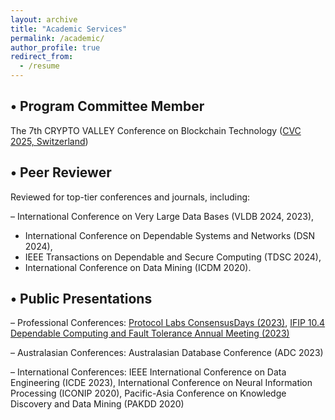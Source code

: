 ```yaml
---
layout: archive
title: "Academic Services"
permalink: /academic/
author_profile: true
redirect_from:
  - /resume
---
```


• Program Committee Member
-

The 7th CRYPTO VALLEY Conference on Blockchain Technology ([CVC 2025, Switzerland](https://cryptovalleyconference.com/call-for-papers))

• Peer Reviewer
-

Reviewed for top-tier conferences and journals, including: 

– International Conference on Very Large Data Bases (VLDB 2024, 2023), 
- International Conference on Dependable Systems and Networks (DSN 2024),
- IEEE Transactions on Dependable and Secure Computing (TDSC 2024),
- International Conference on Data Mining (ICDM 2020).

• Public Presentations
-

– Professional Conferences: [Protocol Labs ConsensusDays (2023)](https://www.youtube.com/playlist?list=PLxN6L-h3wFfsRKLCj4I8xKeKjy9OL-EY6), [IFIP 10.4 Dependable Computing and Fault Tolerance Annual Meeting (2023)](https://www.ifipnews.org/ifip-wg-10-4-meets-in-melbourne/)

– Australasian Conferences: Australasian Database Conference (ADC 2023)

– International Conferences: IEEE International Conference on Data Engineering (ICDE 2023), International Conference on Neural Information Processing (ICONIP 2020), Pacific-Asia Conference on Knowledge Discovery and Data Mining (PAKDD 2020)
